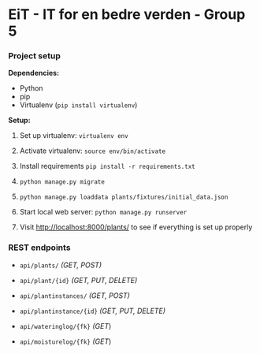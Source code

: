 # EiT - IT for en bedre verden - Group 5


### Project setup
**Dependencies:**
-	Python
-	pip
-	Virtualenv (`pip install virtualenv`)

**Setup:**

1.	Set up virtualenv: `virtualenv env`
	
2. 	Activate virtualenv: `source env/bin/activate`
 	
3.  Install requirements `pip install -r requirements.txt`
  
4.	`python manage.py migrate`
	
5. 	`python manage.py loaddata plants/fixtures/initial_data.json`
 	
6. 	Start local web server: `python manage.py runserver`
 	
7. 	Visit [http://localhost:8000/plants/](http://localhost:8000/plants/) to see if everything is set up properly


### REST endpoints
-   `api/plants/` *(GET, POST)*
-   `api/plant/{id}` *(GET, PUT, DELETE)*

-   `api/plantinstances/` *(GET, POST)*
-   `api/plantinstance/{id}` *(GET, PUT, DELETE)*

-   `api/wateringlog/{fk}` *(GET*)

-   `api/moisturelog/{fk}` *(GET*)
